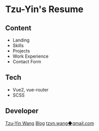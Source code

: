 # Tzu-Yin's Resume

## Content
- Landing
- Skills
- Projects
- Work Experience
- Contact Form


## Tech
- Vue2, vue-router
- SCSS


## Developer
[Tzu-Yin Wang](https://github.com/tzynwang)
[Blog](https://tzynwang.github.io/)
[tzyn.wang◆gmail.com](tzyn.wang@gmail.com)
